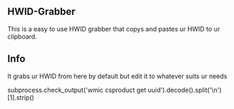 ## HWID-Grabber

 This is a easy to use HWID grabber that copys and pastes ur HWID to ur clipboard. 

## Info

It grabs ur HWID from here by default but edit it to whatever suits ur needs

subprocess.check_output('wmic csproduct get uuid').decode().split('\n')[1].strip()
